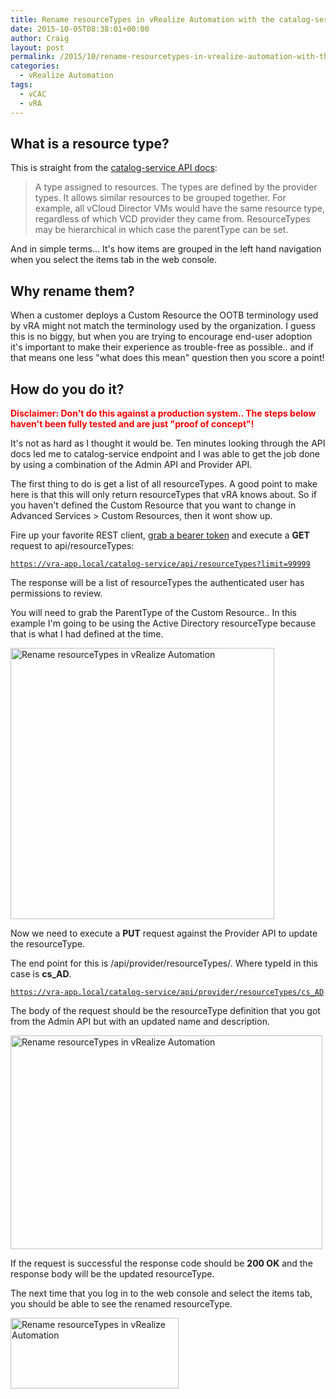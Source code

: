 ```yaml
---
title: Rename resourceTypes in vRealize Automation with the catalog-service API
date: 2015-10-05T08:38:01+00:00
author: Craig
layout: post
permalink: /2015/10/rename-resourcetypes-in-vrealize-automation-with-the-catalog-service-api.html
categories:
  - vRealize Automation
tags:
  - vCAC
  - vRA
---
```

## What is a resource type?
This is straight from the <a href="http://pubs.vmware.com/vra-62/index.jsp#docs/resource_ResourceType.html" target="_blank">catalog-service API docs</a>:
<blockquote>A type assigned to resources. The types are defined by the provider types. It allows similar resources to be grouped together. For example, all vCloud Director VMs would have the same resource type, regardless of which VCD provider they came from. ResourceTypes may be hierarchical in which case the parentType can be set.</blockquote>
And in simple terms... It's how items are grouped in the left hand navigation when you select the items tab in the web console.

<!--more-->
## Why rename them?
When a customer deploys a Custom Resource the OOTB terminology used by vRA might not match the terminology used by the organization. I guess this is no biggy, but when you are trying to encourage end-user adoption it's important to make their experience as trouble-free as possible.. and if that means one less "what does this mean" question then you score a point!
## How do you do it?
<span style="color: #ff0000;">****Disclaimer: Don't do this against a production system.. The steps below haven't been fully tested and are just "proof of concept"!****</span>

It's not as hard as I thought it would be. Ten minutes looking through the API docs led me to catalog-service endpoint and I was able to get the job done by using a combination of the Admin API and Provider API.

The first thing to do is get a list of all resourceTypes. A good point to make here is that this will only return resourceTypes that vRA knows about. So if you haven't defined the Custom Resource that you want to change in Advanced Services > Custom Resources, then it wont show up.

Fire up your favorite REST client, <a href="http://grantorchard.com/vcac/concepts/vcac-6-1-api-authentication/" target="_blank">grab a bearer token</a> and execute a **GET** request to api/resourceTypes:

<code>https://vra-app.local/catalog-service/api/resourceTypes?limit=99999</code>

The response will be a list of resourceTypes the authenticated user has permissions to review.

You will need to grab the ParentType of the Custom Resource.. In this example I'm going to be using the Active Directory resourceType because that is what I had defined at the time.

<img class="alignnone wp-image-398 size-full" src="http://www.helloitscraig.co.uk/wp-content/uploads/2015/10/AD.png" alt="Rename resourceTypes in vRealize Automation" width="422" height="434" />

Now we need to execute a **PUT** request against the Provider API to update the resourceType.

The end point for this is /api/provider/resourceTypes/<typeId>. Where typeId in this case is **cs_AD**.

<code>https://vra-app.local/catalog-service/api/provider/resourceTypes/cs_AD</code>

The body of the request should be the resourceType definition that you got from the Admin API but with an updated name and description.

<img class="alignnone wp-image-399 size-full" src="http://www.helloitscraig.co.uk/wp-content/uploads/2015/10/PUT.png" alt="Rename resourceTypes in vRealize Automation" width="499" height="342" />

If the request is successful the response code should be **200 OK** and the response body will be the updated resourceType.

The next time that you log in to the web console and select the items tab, you should be able to see the renamed resourceType.

<img class="alignnone wp-image-400 size-full" src="http://www.helloitscraig.co.uk/wp-content/uploads/2015/10/Finished.png" alt="Rename resourceTypes in vRealize Automation" width="269" height="113" />